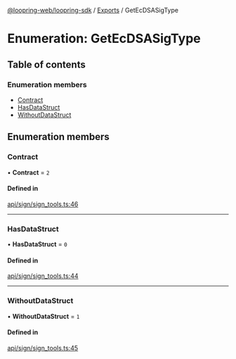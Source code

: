 [@loopring-web/loopring-sdk](../README.md) / [Exports](../modules.md) / GetEcDSASigType

# Enumeration: GetEcDSASigType

## Table of contents

### Enumeration members

- [Contract](GetEcDSASigType.md#contract)
- [HasDataStruct](GetEcDSASigType.md#hasdatastruct)
- [WithoutDataStruct](GetEcDSASigType.md#withoutdatastruct)

## Enumeration members

### Contract

• **Contract** = `2`

#### Defined in

[api/sign/sign_tools.ts:46](https://github.com/Loopring/loopring_sdk/blob/077bca2/src/api/sign/sign_tools.ts#L46)

___

### HasDataStruct

• **HasDataStruct** = `0`

#### Defined in

[api/sign/sign_tools.ts:44](https://github.com/Loopring/loopring_sdk/blob/077bca2/src/api/sign/sign_tools.ts#L44)

___

### WithoutDataStruct

• **WithoutDataStruct** = `1`

#### Defined in

[api/sign/sign_tools.ts:45](https://github.com/Loopring/loopring_sdk/blob/077bca2/src/api/sign/sign_tools.ts#L45)
